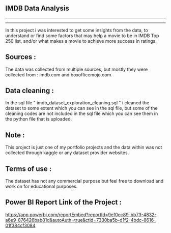 IMDB Data Analysis
------------------------------------------------------------------------------------------------------------------------------
------------------------------------------------------------------------------------------------------------------------------
------------------------------------------------------------------------------------------------------------------------------
In this project i was interested to get some insights from the data,
to understand or find some factors that may help a movie to be in IMDB Top 250 list,
and/or what makes a movie to achieve more success in ratings.

Sources :
-------
The data was collected from multiple sources, but mostly they were collected from :         imdb.com    and    boxofficemojo.com.


Data cleaning :
-------
In the sql file " imdb_dataset_exploration_cleaning.sql " i cleaned the dataset to some extent which you can see in the sql file,
but some of the cleaning codes are not included in the sql file which you can see them in the python file that is uploaded.


Note :
-------
This project is just one of my portfolio projects and the data within was not collected through kaggle or any dataset provider websites.


Terms of use :
-------
The dataset has not any commercial purpose but feel free to download and work on for educational purposes.


Power BI Report Link of the Project :
-------
https://app.powerbi.com/reportEmbed?reportId=9ef0ec89-bb73-4832-a6e9-876426bab81d&autoAuth=true&ctid=7330ba5b-d1f2-4bdc-8616-01f384cf3084
